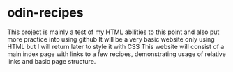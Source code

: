 # odin-recipes
This project is mainly a test of my HTML abilities to this point and also put more practice into using github
It will be a very basic website only using HTML but I will return later to style it with CSS
This website will consist of a main index page with links to a few recipes, demonstrating usage of relative links and basic page structure.
